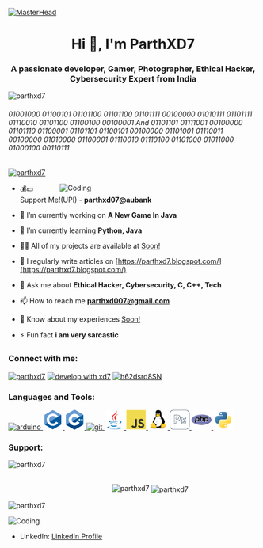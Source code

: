 [![MasterHead](https://cdn.discordapp.com/attachments/1135640677686968321/1206141868937842738/225813708-98b745f2-7d22-48cf-9150-083f1b00d6c9.gif?ex=65daee26&is=65c87926&hm=0356bb213adaac088d231f0cb2691206c28f690789a3d68f5feae04717888a0d&)](https://parthxd7.io)

<h1 align="center">Hi 👋, I'm ParthXD7</h1>
<h3 align="center">A passionate developer, Gamer, Photographer, Ethical Hacker, Cybersecurity Expert from India</h3>
<p align="left"> <img src="https://komarev.com/ghpvc/?username=parthxd7&label=Profile%20views&color=0e75b6&style=flat" alt="parthxd7" /> </p>
<h6>01001000 01100101 01101100 01101100 01101111 00100000 01010111 01101111 01110010 01101100 01100100 00100001 And 01101101 01111001 00100000 01101110 01100001 01101101 01100101 00100000 01101001 01110011 00100000 01010000 01100001 01110010 01110100 01101000 01011000 01000100 00110111</h6>
<p align="left"> <a href="https://github.com/ryo-ma/github-profile-trophy"><img src="https://github-profile-trophy.vercel.app/?username=parthxd7" alt="parthxd7" /></a> </p>
<img align="right" alt="Coding" width="400" src="https://cdn.discordapp.com/attachments/1135640677686968321/1207259535409156137/Designer_7.png?ex=65deff0f&is=65cc8a0f&hm=63a7fdc1edf3c62568cb4599c6fff9cb65808897acbb2e8cca52fd1493ea0c25&">

- 💰💵 Support Me!(UPI) - **parthxd07@aubank**

- 🔭 I’m currently working on **A New Game In Java**

- 🌱 I’m currently learning **Python, Java**

- 👨‍💻 All of my projects are available at [Soon!](Soon!)

- 📝 I regularly write articles on [https://parthxd7.blogspot.com/](https://parthxd7.blogspot.com/)

- 💬 Ask me about **Ethical Hacker, Cybersecurity, C, C++, Tech**

- 📫 How to reach me **parthxd007@gmail.com**

- 📄 Know about my experiences [Soon!](Soon!)

- ⚡ Fun fact **i am very sarcastic**

<h3 align="left">Connect with me:</h3>
<p align="left">
<a href="https://instagram.com/parthxd7" target="blank"><img align="center" src="https://raw.githubusercontent.com/rahuldkjain/github-profile-readme-generator/master/src/images/icons/Social/instagram.svg" alt="parthxd7" height="30" width="40" /></a>
<a href="https://www.youtube.com/@parthxd7" target="blank"><img align="center" src="https://raw.githubusercontent.com/rahuldkjain/github-profile-readme-generator/master/src/images/icons/Social/youtube.svg" alt="develop with xd7" height="30" width="40" /></a>
<a href="https://discord.gg/h62dsrd8SN" target="blank"><img align="center" src="https://raw.githubusercontent.com/rahuldkjain/github-profile-readme-generator/master/src/images/icons/Social/discord.svg" alt="h62dsrd8SN" height="30" width="40" /></a>
</p>

<h3 align="left">Languages and Tools:</h3>
<p align="left"> <a href="https://www.arduino.cc/" target="_blank" rel="noreferrer"> <img src="https://cdn.worldvectorlogo.com/logos/arduino-1.svg" alt="arduino" width="40" height="40"/> </a> <a href="https://www.cprogramming.com/" target="_blank" rel="noreferrer"> <img src="https://raw.githubusercontent.com/devicons/devicon/master/icons/c/c-original.svg" alt="c" width="40" height="40"/> </a> <a href="https://www.w3schools.com/cpp/" target="_blank" rel="noreferrer"> <img src="https://raw.githubusercontent.com/devicons/devicon/master/icons/cplusplus/cplusplus-original.svg" alt="cplusplus" width="40" height="40"/> </a> <a href="https://git-scm.com/" target="_blank" rel="noreferrer"> <img src="https://www.vectorlogo.zone/logos/git-scm/git-scm-icon.svg" alt="git" width="40" height="40"/> </a> <a href="https://www.java.com" target="_blank" rel="noreferrer"> <img src="https://raw.githubusercontent.com/devicons/devicon/master/icons/java/java-original.svg" alt="java" width="40" height="40"/> </a> <a href="https://developer.mozilla.org/en-US/docs/Web/JavaScript" target="_blank" rel="noreferrer"> <img src="https://raw.githubusercontent.com/devicons/devicon/master/icons/javascript/javascript-original.svg" alt="javascript" width="40" height="40"/> </a> <a href="https://www.linux.org/" target="_blank" rel="noreferrer"> <img src="https://raw.githubusercontent.com/devicons/devicon/master/icons/linux/linux-original.svg" alt="linux" width="40" height="40"/> </a> <a href="https://www.photoshop.com/en" target="_blank" rel="noreferrer"> <img src="https://raw.githubusercontent.com/devicons/devicon/master/icons/photoshop/photoshop-line.svg" alt="photoshop" width="40" height="40"/> </a> <a href="https://www.php.net" target="_blank" rel="noreferrer"> <img src="https://raw.githubusercontent.com/devicons/devicon/master/icons/php/php-original.svg" alt="php" width="40" height="40"/> </a> <a href="https://www.python.org" target="_blank" rel="noreferrer"> <img src="https://raw.githubusercontent.com/devicons/devicon/master/icons/python/python-original.svg" alt="python" width="40" height="40"/> </a> </p>

<h3 align="left">Support:</h3>
<p><a href="https://www.buymeacoffee.com/parthxd7"> <img align="left" src="https://cdn.buymeacoffee.com/buttons/v2/default-yellow.png" height="50" width="210" alt="parthxd7" /></a></p><br><br>

<p><img align="left" src="https://github-readme-stats.vercel.app/api/top-langs?username=parthxd7&show_icons=true&locale=en&layout=compact" alt="parthxd7" /></p>

<p>&nbsp;<img align="center" src="https://github-readme-stats.vercel.app/api?username=parthxd7&show_icons=true&locale=en" alt="parthxd7" /></p>

<p><img align="center" src="https://github-readme-streak-stats.herokuapp.com/?user=parthxd7&" alt="parthxd7" /></p>
<img align="bottom-center" alt="Coding" width="600" src="https://cdn.discordapp.com/attachments/1207276880995291177/1207276922447462420/ParthCV.jpg?ex=65df0f40&is=65cc9a40&hm=3bb99b79043757f4df8bf00a66f5eade054b534f10ef23cf57b53201234dc3a0&">

- LinkedIn: [LinkedIn Profile](https://www.linkedin.com/in/ParthXD7/)
